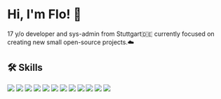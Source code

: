 # Hi, I'm Flo! 👋

17 y/o developer and sys-admin from Stuttgart🇩🇪 currently focused on creating new small open-source projects.☁️

## 🛠 Skills

<p float="left">
  
<img src="https://img.shields.io/badge/Ansible-000000?style=for-the-badge&logo=ansible&logoColor=white" />
<img src="https://img.shields.io/badge/Kubernetes-3069DE?style=for-the-badge&logo=kubernetes&logoColor=white" />
<img src="https://img.shields.io/badge/Docker-2CA5E0?style=for-the-badge&logo=docker&logoColor=white" />

<img src="https://img.shields.io/badge/MySQL-005C84?style=for-the-badge&logo=mysql&logoColor=white" />
<img src="https://img.shields.io/badge/JavaScript-323330?style=for-the-badge&logo=javascript&logoColor=F7DF1E" />

<img src="https://img.shields.io/badge/Debian-A81D33?style=for-the-badge&logo=debian&logoColor=white" />
<img src="https://img.shields.io/badge/Windows-0078D6?style=for-the-badge&logo=windows&logoColor=white" />
<img src="https://img.shields.io/badge/Proxmox-E57000?style=for-the-badge&logo=proxmox&logoColor=white" />
<img src="https://img.shields.io/badge/TrueNAS-0095D5?style=for-the-badge&logo=truenas&logoColor=white" />

<img src="https://img.shields.io/badge/CISCO-1BA0D7?style=for-the-badge&logo=cisco&logoColor=white" />
<img src="https://img.shields.io/badge/powershell-5391FE?style=for-the-badge&logo=powershell&logoColor=white" />
<img src="https://img.shields.io/badge/Shell_Script-121011?style=for-the-badge&logo=gnu-bash&logoColor=white" />

</p>
<!---
FlorianSpengler/FlorianSpengler is a ✨ special ✨ repository because its `README.md` (this file) appears on your GitHub profile.
You can click the Preview link to take a look at your changes.
--->
